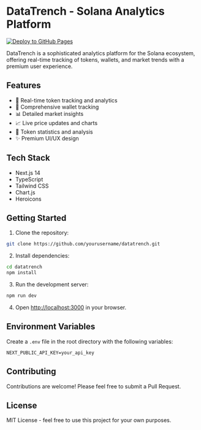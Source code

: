 # DataTrench - Solana Analytics Platform

[![Deploy to GitHub Pages](https://github.com/intaged/trenchmandata/actions/workflows/deploy.yml/badge.svg)](https://github.com/intaged/trenchmandata/actions/workflows/deploy.yml)

DataTrench is a sophisticated analytics platform for the Solana ecosystem, offering real-time tracking of tokens, wallets, and market trends with a premium user experience.

## Features

- 🚀 Real-time token tracking and analytics
- 👛 Comprehensive wallet tracking
- 📊 Detailed market insights
- 📈 Live price updates and charts
- 🎯 Token statistics and analysis
- ✨ Premium UI/UX design

## Tech Stack

- Next.js 14
- TypeScript
- Tailwind CSS
- Chart.js
- Heroicons

## Getting Started

1. Clone the repository:
```bash
git clone https://github.com/yourusername/datatrench.git
```

2. Install dependencies:
```bash
cd datatrench
npm install
```

3. Run the development server:
```bash
npm run dev
```

4. Open [http://localhost:3000](http://localhost:3000) in your browser.

## Environment Variables

Create a `.env` file in the root directory with the following variables:
```env
NEXT_PUBLIC_API_KEY=your_api_key
```

## Contributing

Contributions are welcome! Please feel free to submit a Pull Request.

## License

MIT License - feel free to use this project for your own purposes. 